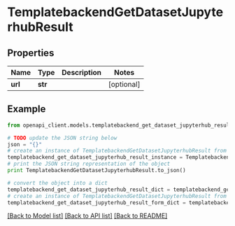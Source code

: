 # TemplatebackendGetDatasetJupyterhubResult


## Properties

Name | Type | Description | Notes
------------ | ------------- | ------------- | -------------
**url** | **str** |  | [optional] 

## Example

```python
from openapi_client.models.templatebackend_get_dataset_jupyterhub_result import TemplatebackendGetDatasetJupyterhubResult

# TODO update the JSON string below
json = "{}"
# create an instance of TemplatebackendGetDatasetJupyterhubResult from a JSON string
templatebackend_get_dataset_jupyterhub_result_instance = TemplatebackendGetDatasetJupyterhubResult.from_json(json)
# print the JSON string representation of the object
print TemplatebackendGetDatasetJupyterhubResult.to_json()

# convert the object into a dict
templatebackend_get_dataset_jupyterhub_result_dict = templatebackend_get_dataset_jupyterhub_result_instance.to_dict()
# create an instance of TemplatebackendGetDatasetJupyterhubResult from a dict
templatebackend_get_dataset_jupyterhub_result_form_dict = templatebackend_get_dataset_jupyterhub_result.from_dict(templatebackend_get_dataset_jupyterhub_result_dict)
```
[[Back to Model list]](../README.md#documentation-for-models) [[Back to API list]](../README.md#documentation-for-api-endpoints) [[Back to README]](../README.md)


